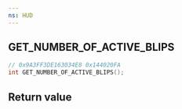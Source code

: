 ```yaml
---
ns: HUD
---
```

## GET_NUMBER_OF_ACTIVE_BLIPS

```c
// 0x9A3FF3DE163034E8 0x144020FA
int GET_NUMBER_OF_ACTIVE_BLIPS();
```


## Return value
